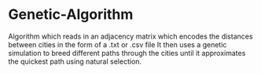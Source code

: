 # Genetic-Algorithm
Algorithm which reads in an adjacency matrix which encodes the distances between cities in the form of a .txt or .csv file
It then uses a genetic simulation to breed different paths through the cities until it approximates the quickest path using natural selection.
